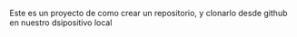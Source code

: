 Este es un proyecto de como crear un repositorio, y clonarlo desde github en nuestro dsipositivo local

